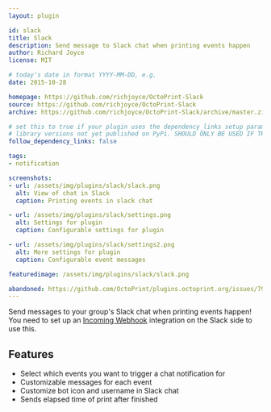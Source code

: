 ```yaml
---
layout: plugin

id: slack
title: Slack
description: Send message to Slack chat when printing events happen
author: Richard Joyce
license: MIT

# today's date in format YYYY-MM-DD, e.g.
date: 2015-10-28

homepage: https://github.com/richjoyce/OctoPrint-Slack
source: https://github.com/richjoyce/OctoPrint-Slack
archive: https://github.com/richjoyce/OctoPrint-Slack/archive/master.zip

# set this to true if your plugin uses the dependency_links setup parameter to include
# library versions not yet published on PyPi. SHOULD ONLY BE USED IF THERE IS NO OTHER OPTION!
follow_dependency_links: false

tags:
- notification

screenshots:
- url: /assets/img/plugins/slack/slack.png
  alt: View of chat in Slack
  caption: Printing events in slack chat

- url: /assets/img/plugins/slack/settings.png
  alt: Settings for plugin
  caption: Configurable settings for plugin

- url: /assets/img/plugins/slack/settings2.png
  alt: More settings for plugin
  caption: Configurable event messages

featuredimage: /assets/img/plugins/slack/slack.png

abandoned: https://github.com/OctoPrint/plugins.octoprint.org/issues/797
---
```

Send messages to your group's Slack chat when printing events happen! You need to set up an [Incoming Webhook](https://my.slack.com/services/new/incoming-webhook) integration on the Slack side to use this.

Features
--------

* Select which events you want to trigger a chat notification for
* Customizable messages for each event
* Customize bot icon and username in Slack chat
* Sends elapsed time of print after finished

